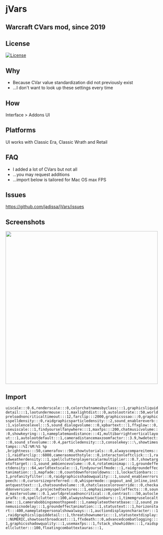 # jVars
## Warcraft CVars mod, since 2019

## License
[![License](https://img.shields.io/badge/license-GPL-blue)](LICENSE)

## Why
- Because CVar value standardization did not previously exist
- ...I don't want to look up these settings every time 

## How
Interface > Addons UI

## Platforms
UI works with Classic Era, Classic Wrath and Retail

## FAQ
- I added a lot of CVars but not all
- ...you may request additions
- ...import below is tailored for Mac OS max FPS

## Issues
https://github.com/jadissa/jVars/issues

## Screenshots
<p float="left">
  <img src="IMG_3863.jpg" width="500" /> 
</p>

## Import
`uiscale:::0.6,renderscale:::0,colorchatnamesbyclass:::1,graphicsliquiddetail:::1,lootundermouse:::1,maxlightdist:::0,autolootrate:::50,worldpreloadnoncriticaltimeout:::12,farclip:::2000,graphicsssao:::0,graphicsspelldensity:::0,raidgraphicsparticledensity:::2,sound_enablereverb:::1,violencelevel:::5,sound_dialogvolume:::0,xpbartext:::1,ffxglow:::0,useuiscale:::1,findyourselfanywhere:::1,maxfps:::200,chatmusicvolume:::0,showkeyring:::1,nameplatemaxdistance:::41,multibarrightverticallayout:::1,autolootdefault:::1,cameradistancemaxzoomfactor:::3.9,hwdetect:::0,sound_sfxvolume:::0.4,particledensity:::3,consolekey:::\,showtimestamps:::%I:%M:%S %p ,brightness:::50,camerafov:::90,showtutorials:::0,alwayscompareitems:::1,raidfarclip:::6000,camerasmoothstyle:::0,interactonleftclick:::1,raidweatherdensity:::1,spellclutterplayerscalarmultiplier:::0.7,showtargetoftarget:::1,sound_ambiencevolume:::0.4,rotateminimap:::1,groundeffectdensity:::64,worldtextscale:::1,findyourselfmode:::1,raidgroundeffectanimation:::1,mapfade:::0,countdownforcooldowns:::1,lockactionbars:::1,profanityfilter:::0,raidgraphicsshadowquality:::1,sound_enableerrorspeech:::0,cursorsizepreferred:::0,whispermode:::popout_and_inline,instantquesttext:::1,chatsoundvolume:::0,chatclasscoloroverride:::0,checkaddonversion:::0,projectedtextures:::1,emphasizemyspelleffects:::0,sound_mastervolume:::0.1,worldpreloadnoncritical:::0,contrast:::50,autoclearafk:::0,spellclutter:::100,alwaysshowactionbars:::1,timemgruselocaltime:::1,camerabobbingsmoothspeed:::1,nameplateotheratbase:::2,sound_zonemusicnodelay:::1,groundeffectanimation:::1,statustext:::1,horizonstart:::400,nameplatepersonalshowalways:::1,auctiondisplayoncharacter:::1,raidgraphicsliquiddetail:::1,threatshownumeric:::1,statustextdisplay:::NUMERIC,showtoastbroadcast:::1,ffxdeath:::0,advancedcombatlogging:::1,graphicsshadowquality:::1,usemaxfps:::1,fstack_showhidden:::1,raidspellclutter:::100,floatingcombattextauras:::1,`